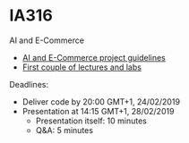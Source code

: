 # IA316

AI and E-Commerce

- [AI and E-Commerce project guidelines](https://github.com/thibaultallart/IA316)
- [First couple of lectures and labs](https://cartan.int-evry.fr/IA316)

Deadlines:
- Deliver code by 20:00 GMT+1, 24/02/2019
- Presentation at 14:15 GMT+1, 28/02/2019
  - Presentation itself: 10 minutes
  - Q&A: 5 minutes
